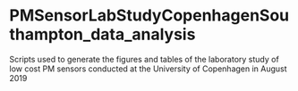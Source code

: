 # PMSensorLabStudyCopenhagenSouthampton_data_analysis
 Scripts used to generate the figures and tables of the laboratory study of low cost PM sensors conducted at the University of Copenhagen in August 2019
